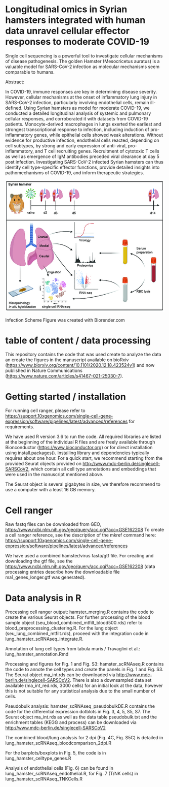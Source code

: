 # Longitudinal omics in Syrian hamsters integrated with human data unravel cellular effector responses to moderate COVID-19
Single cell sequencing is a powerful tool to investigate cellular mechanisms of disease pathogenesis. The golden Hamster (Mesocricetus auratus) is a valuable model for SARS-CoV-2 infection as molecular mechanisms seem comparable to humans.

Abstract:

In COVID-19, immune responses are key in determining disease severity. However, cellular mechanisms at the onset of inflammatory lung injury in SARS-CoV-2 infection, particularly involving endothelial cells, remain ill-defined. Using Syrian hamsters as model for moderate COVID-19, we conducted a detailed longitudinal analysis of systemic and pulmonary cellular responses, and corroborated it with datasets from COVID-19 patients. Monocyte-derived macrophages in lungs exerted the earliest and strongest transcriptional response to infection, including induction of pro-inflammatory genes, while epithelial cells showed weak alterations. Without evidence for productive infection, endothelial cells reacted, depending on cell subtypes, by strong and early expression of anti-viral, pro-inflammatory, and T cell recruiting genes. Recruitment of cytotoxic T cells as well as emergence of IgM antibodies preceded viral clearance at day 5 post infection. Investigating SARS-CoV-2 infected Syrian hamsters can thus identify cell type-specific effector functions, provide detailed insights into pathomechanisms of COVID-19, and inform therapeutic strategies.


![Infection scheme](https://github.com/Berlin-Hamster-Single-Cell-Consortium/Single-cell-sequencing-of-COVID-19-pathogenesis-in-golden-Hamsters-/blob/main/scheme.jpg)

Infection Scheme Figure was created with Biorender.com

# table of content / data processing

This repository contains the code that was used create to analyze the data an create the figures in the manuscript available on bioRxiv (https://www.biorxiv.org/content/10.1101/2020.12.18.423524v1) and now published in Nature Communications (https://www.nature.com/articles/s41467-021-25030-7). 

# Getting started / installation

For running cell ranger, please refer to https://support.10xgenomics.com/single-cell-gene-expression/software/pipelines/latest/advanced/references for requirements.

We have used R version 3.6 to run the code. All required libraries are listed at the beginning of the individual R files and are freely available through Bionconductor (https://www.bioconductor.org) or for direct installation using install.packages(). Installing library and dependencies typically requires about one hour. For a quick start, we recommend starting from the provided Seurat objects provided on http://www.mdc-berlin.de/singlecell-SARSCoV2, which contain all cell type annotations and embeddings that were used in the manuscript mentioned above.

The Seurat object is several gigabytes in size, we therefore recommend to use a computer with a least 16 GB memory.

# Cell ranger
Raw fastq files can be downloaded from GEO, https://www.ncbi.nlm.nih.gov/geo/query/acc.cgi?acc=GSE162208
To create a cell ranger reference, see the description of the mkref command here: https://support.10xgenomics.com/single-cell-gene-expression/software/pipelines/latest/advanced/references

We have used a combined hamster/virus fasta/gtf file. For creating and downloading the gtf file, see the https://www.ncbi.nlm.nih.gov/geo/query/acc.cgi?acc=GSE162208 (data processing entries describe how the downloadable file ma1_genes_longer.gtf was generated).

# Data analysis in R
Processing cell ranger output: hamster_merging.R contains the code to create the various Seurat objects. For further processing of the blood sample object (seu_blood_combined_mtfilt_blood500.rds) refer to blood_preprocessing_clustering.R. For the lung object (seu_lung_combined_mtfilt.rds), proceed with the integration code in lung_hamster_scRNAseq_integrate.R.

Annotation of lung cell types from tabula muris / Travaglini et al.: lung_hamster_annotation.Rmd

Processing and figures for Fig. 1 and Fig. S3: hamster_scRNAseq.R contains the code to annote the cell types and create the panels in Fig. 1 and Fig. S3. The Seurat object ma_int.rds can be downloaded via http://www.mdc-berlin.de/singlecell-SARSCoV2. There is also a downsampled data set available (ma_int_red.rds, 3000 cells) for an initial look at the data, however this is not suitable for any statistical analysis due to the small number of cells. 

Pseudobulk analysis: hamster_scRNAseq_pseudobulkDE.R contains the code for the differential expression dotblots in Fig. 3, 4, 5, S5, S7. The Seurat object ma_int.rds as well as the data table pseudobulk.txt and the enrichment tables (KEGG and process) can be downloaded via http://www.mdc-berlin.de/singlecell-SARSCoV2

The combined blood/lung analysis for 2 dpi (Fig. 4C, Fig. S5C) is detailed in lung_hamster_scRNAseq_bloodcomparison_2dpi.R

For the barplots/boxplots in Fig. 5, the code is in lung_hamster_celltype_genes.R

Analysis of endothelial cells (Fig. 6) can be found in lung_hamster_scRNAseq_endothelial.R, for Fig. 7 (T/NK cells) in lung_hamster_scRNAseq_TNKCells.R

